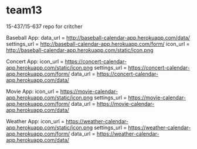 # team13
15-437/15-637 repo for critcher

Baseball App:
data_url = http://baseball-calendar-app.herokuapp.com/data/
settings_url = http://baseball-calendar-app.herokuapp.com/form/
icon_url = http://baseball-calendar-app.herokuapp.com/static/icon.png

Concert App:
icon_url = https://concert-calendar-app.herokuapp.com/static/icon.png
settings_url = https://concert-calendar-app.herokuapp.com/form/
data_url = https://concert-calendar-app.herokuapp.com/data/

Movie App:
icon_url = https://movie-calendar-app.herokuapp.com/static/icon.png
settings_url = https://movie-calendar-app.herokuapp.com/form/
data_url = https://movie-calendar-app.herokuapp.com/data/

Weather App:
icon_url = https://weather-calendar-app.herokuapp.com/static/icon.png
settings_url = https://weather-calendar-app.herokuapp.com/form/
data_url = https://weather-calendar-app.herokuapp.com/data/
